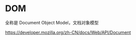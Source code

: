 
# DOM 
全称是 Document Object Model，文档对象模型


https://developer.mozilla.org/zh-CN/docs/Web/API/Document